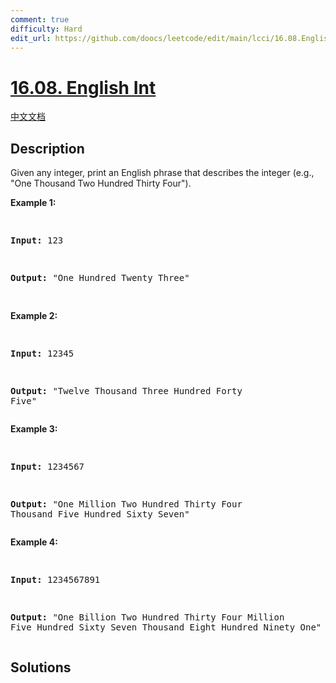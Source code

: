 ```yaml
---
comment: true
difficulty: Hard
edit_url: https://github.com/doocs/leetcode/edit/main/lcci/16.08.English%20Int/README_EN.md
---
```


# [16.08. English Int](https://leetcode.cn/problems/english-int-lcci)

[中文文档](/lcci/16.08.English%20Int/README.md)

## Description

<p>Given any integer, print an English phrase that describes the integer (e.g., &quot;One Thousand Two Hundred Thirty Four&quot;).</p>
<p><strong>Example 1:</strong></p>
<pre>

<strong>Input:</strong> 123

<strong>Output:</strong> &quot;One Hundred Twenty Three&quot;

</pre>
<p><strong>Example 2:</strong></p>
<pre>

<strong>Input:</strong> 12345

<strong>Output:</strong> &quot;Twelve Thousand Three Hundred Forty Five&quot;</pre>

<p><strong>Example 3:</strong></p>
<pre>

<strong>Input:</strong> 1234567

<strong>Output:</strong> &quot;One Million Two Hundred Thirty Four Thousand Five Hundred Sixty Seven&quot;</pre>

<p><strong>Example 4:</strong></p>
<pre>

<strong>Input:</strong> 1234567891

<strong>Output:</strong> &quot;One Billion Two Hundred Thirty Four Million Five Hundred Sixty Seven Thousand Eight Hundred Ninety One&quot;</pre>

## Solutions

<!-- end -->
